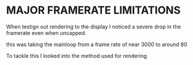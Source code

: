 # MAJOR FRAMERATE LIMITATIONS


When testign out rendering to the display I noticed a severe drop in the framerate even when uncapped.

this was taking the mainloop from a frame rate of near 3000 to around 80

To tackle this I looked into the method used for rendering